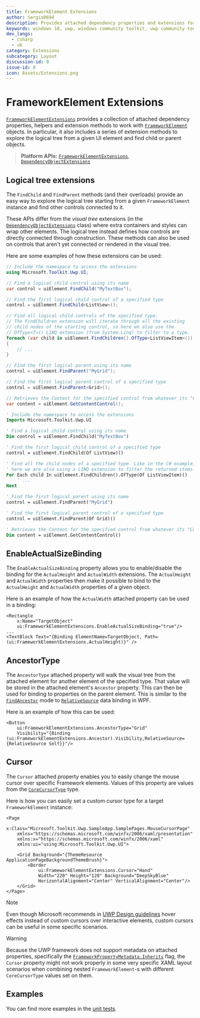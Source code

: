 ```yaml
---
title: FrameworkElement Extensions
author: Sergio0694
description: Provides attached dependency properties and extensions for the FrameworkElement type.
keywords: windows 10, uwp, windows community toolkit, uwp community toolkit, uwp toolkit, FrameworkElement, extensions
dev_langs:
  - csharp
  - vb
category: Extensions
subcategory: Layout
discussion-id: 0
issue-id: 0
icon: Assets/Extensions.png
---
```


# FrameworkElement Extensions

[`FrameworkElementExtensions`](/dotnet/api/microsoft.toolkit.uwp.ui.frameworkelementextensions) provides a collection of attached dependency properties, helpers and extension methods to work with [`FrameworkElement`](/uwp/api/windows.ui.xaml.frameworkelement) objects. In particular, it also includes a series of extension methods to explore the logical tree from a given UI element and find child or parent objects.

> **Platform APIs:** [`FrameworkElementExtensions`](/dotnet/api/microsoft.toolkit.uwp.ui.frameworkelementextensions), [`DependencyObjectExtensions`](/dotnet/api/microsoft.toolkit.uwp.ui.DependencyObjectExtensions)

## Logical tree extensions

The `FindChild` and `FindParent` methods (and their overloads) provide an easy way to explore the logical tree starting from a given `FrameworkElement` instance and find other controls connected to it.

These APIs differ from the *visual tree* extensions (in the [`DependencyObjectExtensions`](/dotnet/api/microsoft.toolkit.uwp.ui.DependencyObjectExtensions) class) where extra containers and styles can wrap other elements. The logical tree instead defines how controls are directly connected through construction. These methods can also be used on controls that aren't yet connected or rendered in the visual tree.

Here are some examples of how these extensions can be used:

```csharp
// Include the namespace to access the extensions
using Microsoft.Toolkit.Uwp.UI;

// Find a logical child control using its name
var control = uiElement.FindChild("MyTextBox");

// Find the first logical child control of a specified type
control = uiElement.FindChild<ListView>();

// Find all logical child controls of the specified type.
// The FindChildren extension will iterate through all the existing
// child nodes of the starting control, so here we also use the
// OfType<T>() LINQ extension (from System.Linq) to filter to a type.
foreach (var child in uiElement.FindChildren().OfType<ListViewItem>())
{
    // ...
}

// Find the first logical parent using its name
control = uiElement.FindParent("MyGrid");

// Find the first logical parent control of a specified type
control = uiElement.FindParent<Grid>();

// Retrieves the Content for the specified control from whatever its "Content" property may be
var content = uiElement.GetContentControl();
```

```vb
' Include the namespace to access the extensions
Imports Microsoft.Toolkit.Uwp.UI

' Find a logical child control using its name
Dim control = uiElement.FindChild("MyTextBox")

' Find the first logical child control of a specified type
control = uiElement.FindChild(Of ListView)()

' Find all the child nodes of a specified type. Like in the C# example,
' here we are also using a LINQ extension to filter the returned items.
For Each child In uiElement.FindChildren().OfType(Of ListViewItem)()
    ' ...
Next

' Find the first logical parent using its name
control = uiElement.FindParent("MyGrid")

' Find the first logical parent control of a specified type
control = uiElement.FindParent(Of Grid)()

' Retrieves the Content for the specified control from whatever its "Content" property may be
Dim content = uiElement.GetContentControl()
```

## EnableActualSizeBinding

The `EnableActualSizeBinding` property allows you to enable/disable the binding for the `ActualHeight` and `ActualWidth` extensions. The `ActualHeight` and `ActualWidth` properties then make it possible to bind to the `ActualHeight` and `ActualWidth` properties of a given object.

Here is an example of how the `ActualWidth` attached property can be used in a binding:

```xaml
<Rectangle
    x:Name="TargetObject"
    ui:FrameworkElementExtensions.EnableActualSizeBinding="true"/>
...
<TextBlock Text="{Binding ElementName=TargetObject, Path=(ui:FrameworkElementExtensions.ActualHeight)}" />
```

## AncestorType

The `AncestorType` attached property will walk the visual tree from the attached element for another element of the specified type.  That value will be stored in the attached element's `Ancestor` property.  This can then be used for binding to properties on the parent element.  This is similar to the [`FindAncestor`](/dotnet/api/system.windows.data.relativesourcemode) mode to [`RelativeSource`](/dotnet/desktop/wpf/advanced/relativesource-markupextension) data binding in WPF.

Here is an example of how this can be used:

```xaml
<Button
    ui:FrameworkElementExtensions.AncestorType="Grid"
    Visibility="{Binding (ui:FrameworkElementExtensions.Ancestor).Visibility,RelativeSource={RelativeSource Self}}"/>
```

## Cursor

The `Cursor` attached property enables you to easily change the mouse cursor over specific Framework elements. Values of this property are values from the [`CoreCursorType`](/uwp/api/windows.ui.core.corecursortype) type.

Here is how you can easily set a custom cursor type for a target `FrameworkElement` instance:

```xaml
<Page
    x:Class="Microsoft.Toolkit.Uwp.SampleApp.SamplePages.MouseCursorPage"
    xmlns="https://schemas.microsoft.com/winfx/2006/xaml/presentation"
    xmlns:x="https://schemas.microsoft.com/winfx/2006/xaml"
    xmlns:ui="using:Microsoft.Toolkit.Uwp.UI">

    <Grid Background="{ThemeResource ApplicationPageBackgroundThemeBrush}">
        <Border
            ui:FrameworkElementExtensions.Cursor="Hand"
            Width="220" Height="120" Background="DeepSkyBlue"
            HorizontalAlignment="Center" VerticalAlignment="Center"/>
    </Grid>
</Page>
```

> [!NOTE]
> Even though Microsoft recommends in [UWP Design guidelines](/uwp/input-and-devices/mouse-interactions#cursors) hover effects instead of custom cursors over interactive elements, custom cursors can be useful in some specific scenarios.

> [!WARNING]
> Because the UWP framework does not support metadata on attached properties, specifically the [`FrameworkPropertyMetadata.Inherits`](/dotnet/api/system.windows.frameworkpropertymetadata.-ctor#System_Windows_FrameworkPropertyMetadata__ctor_System_Object_System_Windows_FrameworkPropertyMetadataOptions_System_Windows_PropertyChangedCallback_System_Windows_CoerceValueCallback_) flag, the `Cursor` property might not work properly in some very specific XAML layout scenarios when combining nested `FrameworkElement`-s with different `CoreCursorType` values set on them.

## Examples

You can find more examples in the [unit tests](https://github.com/windows-toolkit/WindowsCommunityToolkit/tree/rel/7.1.0/UnitTests).
